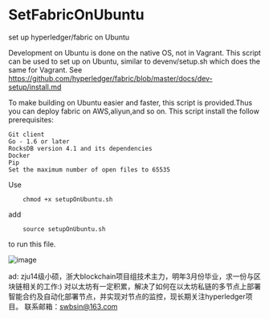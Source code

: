 # SetFabricOnUbuntu
set up hyperledger/fabric on Ubuntu

Development on Ubuntu is done on the native OS, not in Vagrant. This script can be
used to set up on Ubuntu, similar to devenv/setup.sh which does the
same for Vagrant.
See https://github.com/hyperledger/fabric/blob/master/docs/dev-setup/install.md

To make building on Ubuntu easier and faster, this script is provided.Thus you can deploy fabric on AWS,aliyun,and so on.
This script install the follow prerequisites:

    Git client
    Go - 1.6 or later
    RocksDB version 4.1 and its dependencies
    Docker
    Pip
    Set the maximum number of open files to 65535

Use 
```
    chmod +x setupOnUbuntu.sh
```
add
```
    source setupOnUbuntu.sh
```
to run this file.

 ![image](https://github.com/swbsin/SetFabricOnUbuntu/blob/master/result.PNG?raw=true)

ad:
    zju14级小硕，浙大blockchain项目组技术主力，明年3月份毕业，求一份与区块链相关的工作:)
    对以太坊有一定积累，解决了如何在以太坊私链的多节点上部署智能合约及自动化部署节点，并实现对节点的监控，现长期关注hyperledger项目。
    联系邮箱：swbsin@163.com
